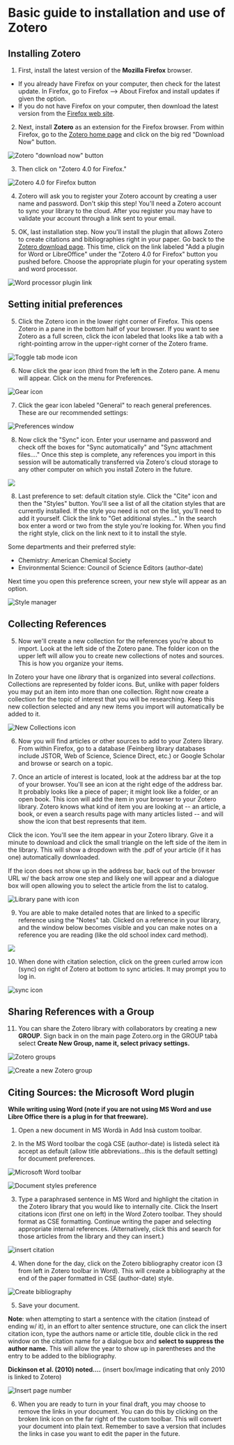 # Basic guide to installation and use of Zotero

## Installing Zotero

1. First, install the latest version of the **Mozilla Firefox** browser. 
- If you already have Firefox on your computer, then check for the latest update. In Firefox, go to Firefox --\> About Firefox and install updates if given the option.
- If you do not have Firefox on your computer, then download the latest version from the [Firefox web site][1].

2. Next, install **Zotero** as an extension for the Firefox browser. From within Firefox, go to the [Zotero home page][2] and click on the big red "Download Now" button. 

![Zotero "download now" button][image-1]

3. Then click on "Zotero 4.0 for Firefox."

![Zotero 4.0 for Firefox button][image-2]

4. Zotero will ask you to register your Zotero account by creating a user name and password. Don't skip this step! You'll need a Zotero account to sync your library to the cloud. After you register you may have to validate your account through a link sent to your email.

5. OK, last installation step. Now you'll install the plugin that allows Zotero to create citations and bibliographies right in your paper. Go back to the [Zotero download page][3]. This time, click on the link labeled "Add a plugin for Word or LibreOffice" under the "Zotero 4.0 for Firefox" button you pushed before. Choose the appropriate plugin for your operating system and word processor.

![Word processor plugin link][image-3]

## Setting initial preferences

5. Click the Zotero icon in the lower right corner of Firefox. This opens Zotero in a pane in the bottom half of your browser. If you want to see Zotero as a full screen, click the icon labeled that looks like a tab with a right-pointing arrow in the upper-right corner of the Zotero frame.

![Toggle tab mode icon][image-4]

6. Now click the gear icon (third from the left in the Zotero pane. A menu will appear. Click on the menu for Preferences.

![Gear icon][image-5]

7. Click the gear icon labeled "General" to reach general preferences. These are our recommended settings:

![Preferences window][image-6]

8. Now click the "Sync" icon. Enter your username and password and check off the boxes for "Sync automatically" and "Sync attachment files…." Once this step is complete, any references you import in this session will be automatically transferred via Zotero's cloud storage to any other computer on which you install Zotero in the future.

![][image-7]

8. Last preference to set: default citation style. Click the "Cite" icon and then the "Styles" button. You'll see a list of all the citation styles that are currently installed. If the style you need is not on the list, you'll need to add it yourself. Click the link to "Get additional styles..." In the search box enter a word or two from the style you're looking for. When you find the right style, click on the link next to it to install the style.

Some departments and their preferred style:

- Chemistry: American Chemical Society  
- Environmental Science: Council of Science Editors (author-date)  

Next time you open this preference screen, your new style will appear as an option.

![Style manager][image-8]

## Collecting References

5. Now we'll create a new collection for the references you're about to import. Look at the left side of the Zotero pane. The folder icon on the upper left will allow you to create new collections of notes and sources. This is how you organize your items.

In Zotero your have one *library* that is organized into several *collections*. Collections are represented by folder icons. But, unlike with paper folders you may put an item into more than one collection. Right now create a collection for the topic of interest that you will be researching. Keep this new collection selected and any new items you import will automatically be added to it.

![New Collections icon][image-9]

6. Now you will find articles or other sources to add to your Zotero library. From within Firefox, go to a database (Feinberg library databases include JSTOR, Web of Science, Science Direct, etc.) or Google Scholar and browse or search on a topic.

7. Once an article of interest is located, look at the address bar at the top of your browser. You'll see an icon at the right edge of the address bar. It probably looks like a piece of paper; it might look like a folder, or an open book. This icon will add the item in your browser to your Zotero library. Zotero knows what kind of item you are looking at -- an article, a book, or even a search results page with many articles listed -- and will show the icon that best represents that item. 

Click the icon. You'll see the item appear in your Zotero library. Give it a minute to download and click the small triangle on the left side of the item in the library. This will show a dropdown with the .pdf of your article (if it has one) automatically downloaded. 

If the icon does not show up in the address bar, back out of the browser URL w/ the back arrow one step and likely one will appear and a dialogue box will open allowing you to select the article from the list to catalog.

![Library pane with icon][image-10]

9. You are able to make detailed notes that are linked to a specific reference using the "Notes" tab. Clicked on a reference in your library, and the window below becomes visible and you can make notes on a reference you are reading (like the old school index card method).

![][image-11]

10. When done with citation selection, click on the green curled arrow icon (sync) on right of Zotero at bottom to sync articles. It may prompt you to log in.

![sync icon][image-12]

## Sharing References with a Group

11. You can share the Zotero library with collaborators by creating a new **GROUP**. Sign back in on the main page Zotero.org in the GROUP tabà select **Create New Group, name it, select privacy settings.**

![Zotero groups][image-13]

![Create a new Zotero group][image-14]

## Citing Sources: the Microsoft Word plugin

**While writing using Word (note if you are not using MS Word and use Libre Office there is a plug in for that freeware).**

1. Open a new document in MS Wordà in Add Insà custom toolbar.

2. In the MS Word toolbar the cogà CSE (author-date) is listedà select ità accept as default (allow title abbreviations…this is the default setting) for document preferences.

![Microsoft Word toolbar][image-15]

![Document styles preference][image-16]

3. Type a paraphrased sentence in MS Word and highlight the citation in the Zotero library that you would like to internally cite. Click the Insert citations icon (first one on left) in the Word Zotero toolbar. They should format as CSE formatting. Continue writing the paper and selecting appropriate internal references. (Alternatively, click this and search for those articles from the library and they can insert.)

![insert citation][image-17]

4. When done for the day, click on the Zotero bibliography creator icon (3 from left in Zotero toolbar in Word). This will create a bibliography at the end of the paper formatted in CSE (author-date) style.

![Create bibliography][image-18]

5. Save your document.

**Note**: when attempting to start a sentence with the citation (instead of ending w/ it), in an effort to alter sentence structure, one can click the insert citation icon, type the authors name or article title, double click in the red window on the citation name for a dialogue box and **select to suppress the author name.** This will allow the year to show up in parentheses and the entry to be added to the bibliography.

**Dickinson et al. (2010) noted….** (insert box/image indicating that only 2010 is linked to Zotero)

![Insert page number][image-19]

6. When you are ready to turn in your final draft, you may choose to remove the links in your document. You can do this by clicking on the broken link icon on the far right of the custom toolbar. This will convert your document into plain text. Remember to save a version that includes the links in case you want to edit the paper in the future.

[1]:http://www.mozilla.org/en-US/firefox/new/
[2]:http://www.zotero.org/
[3]:http://www.zotero.org/download/

[image-1]:Zotero%20download%20now%20button.jpg
[image-2]:Zotero%204%20for%20Firefox%20button.jpg
[image-3]:Word%20processor%20plugin%20link.jpg
[image-4]:Full%20screen%20icon.jpg
[image-5]:Gear%20icon.jpg
[image-6]:Preferences.jpg
[image-7]:Sync%20preferences.jpg
[image-8]:style_manager.jpg
[image-9]:New%20Collections%20icon.jpg
[image-10]:library_pane.jpg
[image-11]:bibliographic_info_pane.jpg
[image-12]:sync_icon.jpg
[image-13]:zotero_groups_01.jpg
[image-14]:new_zotero_group.jpg
[image-15]:ms_word_toolbar.jpg
[image-16]:document_preferences_style.jpg
[image-17]:insert_citation.jpg
[image-18]:create_bibliography.jpg
[image-19]:insert_page_number.jpg
